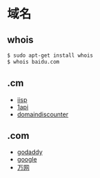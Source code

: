 # 域名

## whois

```bash
$ sudo apt-get install whois
$ whois baidu.com
```

## .cm

- [iisp](http://www.iisp.com)
- [1api](http://www.1api.net)
- [domaindiscounter](http://www.domaindiscounter.com)

## .com

- [godaddy](http://www.godaddy.com)
- [google](domains.google.com)
- [万网](https://wanwang.aliyun.com/)
